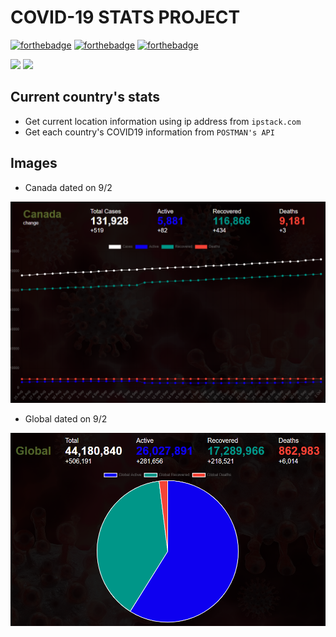 # COVID-19 STATS PROJECT

[![forthebadge](https://forthebadge.com/images/badges/uses-html.svg)](https://forthebadge.com)
[![forthebadge](https://forthebadge.com/images/badges/uses-css.svg)](https://forthebadge.com)
[![forthebadge](https://forthebadge.com/images/badges/made-with-javascript.svg)](https://forthebadge.com)

![](https://img.shields.io/badge/Inspired-CodeExplained-yellowgreen)
![](https://img.shields.io/badge/API-POSTMAN(Coronavirus%20COVID19%20API)-orange)

## Current country's stats
* Get current location information using ip address from `ipstack.com`
* Get each country's COVID19 information from `POSTMAN's API`

## Images
* Canada dated on 9/2
<img src="https://github.com/youngmin-chung/capture/blob/master/COVID19_Capture01.PNG"/>

* Global dated on 9/2
<img src="https://github.com/youngmin-chung/capture/blob/master/COVID19_Capture02.PNG"/>

